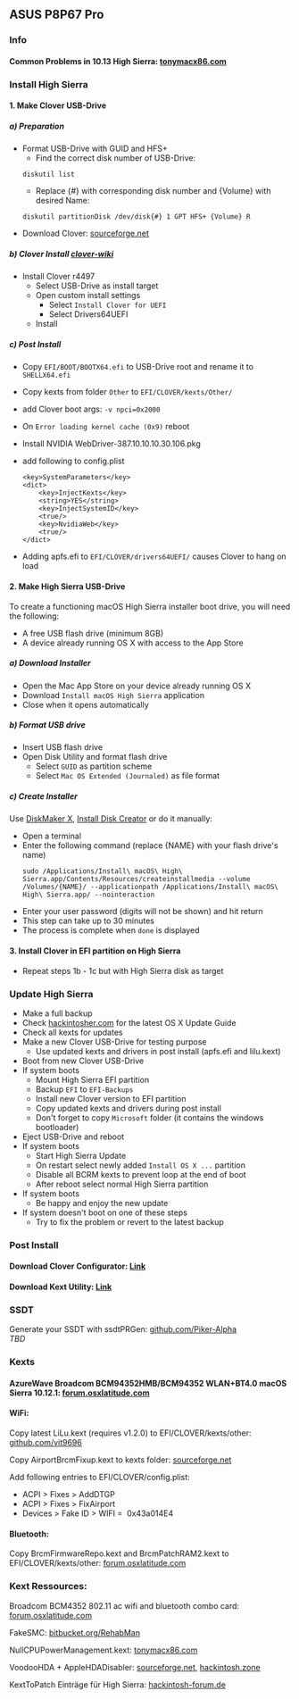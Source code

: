 ## ASUS P8P67 Pro

### Info

#### Common Problems in 10.13 High Sierra: [tonymacx86.com](https://www.tonymacx86.com/threads/readme-common-problems-in-10-13-high-sierra.233582/)

### Install High Sierra

#### 1. Make Clover USB-Drive

##### a) Preparation
- Format USB-Drive with GUID and HFS+
	- Find the correct disk number of USB-Drive:
	```
	diskutil list
	```
	- Replace {#} with corresponding disk number and {Volume} with desired Name:
	```
	diskutil partitionDisk /dev/disk{#} 1 GPT HFS+ {Volume} R
	```
- Download Clover: [sourceforge.net](https://sourceforge.net/projects/cloverefiboot/)

##### b) Clover Install [clover-wiki](https://clover-wiki.zetam.org/Installation)
- Install Clover r4497
	- Select USB-Drive as install target
	- Open custom install settings
		- Select `Install Clover for UEFI`
    	- Select Drivers64UEFI
	- Install

##### c) Post Install
- Copy `EFI/BOOT/BOOTX64.efi` to USB-Drive root and rename it to `SHELLX64.efi`
- Copy kexts from folder `Other` to `EFI/CLOVER/kexts/Other/`
- add Clover boot args: `-v npci=0x2000`
- On `Error loading kernel cache (0x9)` reboot

- Install NVIDIA WebDriver-387.10.10.10.30.106.pkg
- add following to config.plist
	```
	<key>SystemParameters</key>
    <dict>
        <key>InjectKexts</key>
        <string>YES</string>
        <key>InjectSystemID</key>
        <true/>
        <key>NvidiaWeb</key>
        <true/>
    </dict>
    ```

- Adding apfs.efi to `EFI/CLOVER/drivers64UEFI/` causes Clover to hang on load

#### 2. Make High Sierra USB-Drive
To create a functioning macOS High Sierra installer boot drive, you will need the following:
- A free USB flash drive (minimum 8GB)
- A device already running OS X with access to the App Store

##### a) Download Installer
- Open the Mac App Store on your device already running OS X
- Download `Install macOS High Sierra` application
- Close when it opens automatically

##### b) Format USB drive
- Insert USB flash drive
- Open Disk Utility and format flash drive
	- Select `GUID` as partition scheme 
	- Select `Mac OS Extended (Journaled)` as file format

##### c) Create Installer
Use [DiskMaker X](http://diskmakerx.com/), [Install Disk Creator](https://macdaddy.io/install-disk-creator/) or do it manually:
- Open a terminal
- Enter the following command (replace {NAME} with your flash drive's name)
	```
	sudo /Applications/Install\ macOS\ High\ Sierra.app/Contents/Resources/createinstallmedia --volume /Volumes/{NAME}/ --applicationpath /Applications/Install\ macOS\ High\ Sierra.app/ --nointeraction
	```
- Enter your user password (digits will not be shown) and hit return
- This step can take up to 30 minutes
- The process is complete when `done` is displayed

#### 3. Install Clover in EFI partition on High Sierra
- Repeat steps 1b - 1c but with High Sierra disk as target


### Update High Sierra
- Make a full backup
- Check [hackintosher.com](https://hackintosher.com/guides/) for the latest OS X Update Guide
- Check all kexts for updates
- Make a new Clover USB-Drive for testing purpose
	- Use updated kexts and drivers in post install (apfs.efi and lilu.kext)
- Boot from new Clover USB-Drive
- If system boots
	- Mount High Sierra EFI partition
	- Backup `EFI` to `EFI-Backups`
	- Install new Clover version to EFI partition
	- Copy updated kexts and drivers during post install
	- Don't forget to copy `Microsoft` folder (it contains the windows bootloader)
- Eject USB-Drive and reboot
- If system boots
	- Start High Sierra Update
	- On restart select newly added `Install OS X ...` partition
	- Disable all BCRM kexts to prevent loop at the end of boot
	- After reboot select normal High Sierra partition
- If system boots
	- Be happy and enjoy the new update
- If system doesn't boot on one of these steps 
	- Try to fix the problem or revert to the latest backup

### Post Install

#### Download Clover Configurator: [Link](http://mackie100projects.altervista.org/download-clover-configurator/)

#### Download Kext Utility: [Link](http://cvad-mac.narod.ru/index/0-4)


### SSDT
Generate your SSDT with ssdtPRGen: [github.com/Piker-Alpha](https://github.com/Piker-Alpha/ssdtPRGen.sh)
<br>*TBD*

### Kexts

#### AzureWave Broadcom BCM94352HMB/BCM94352 WLAN+BT4.0 macOS Sierra 10.12.1: [forum.osxlatitude.com](http://forum.osxlatitude.com/index.php?/topic/9414-azurewave-broadcom-bcm94352hmbbcm94352-wlanbt40-macos-sierra-10121/)

#### WiFi:
Copy latest LiLu.kext (requires v1.2.0) to EFI/CLOVER/kexts/other: [github.com/vit9696](https://github.com/vit9696/Lilu/releases)

Copy AirportBrcmFixup.kext to kexts folder: [sourceforge.net](https://sourceforge.net/projects/airportbrcmfixup/files/)

Add following entries to EFI/CLOVER/config.plist:
- ACPI > Fixes > AddDTGP
- ACPI > Fixes > FixAirport
- Devices > Fake ID > WIFI =  0x43a014E4

#### Bluetooth:
Copy BrcmFirmwareRepo.kext and BrcmPatchRAM2.kext to EFI/CLOVER/kexts/other: [forum.osxlatitude.com](http://forum.osxlatitude.com/index.php?app=core&module=attach&section=attach&attach_id=12117)


### Kext Ressources:

Broadcom BCM4352 802.11 ac wifi and bluetooth combo card: [forum.osxlatitude.com](http://forum.osxlatitude.com/index.php?/topic/2767-broadcom-bcm4352-80211-ac-wifi-and-bluetooth-combo-card/)

FakeSMC: [bitbucket.org/RehabMan](https://bitbucket.org/RehabMan/os-x-fakesmc-kozlek/downloads/)

NullCPUPowerManagement.kext: [tonymacx86.com](https://www.tonymacx86.com/resources/nullcpupowermanagement.268/)

VoodooHDA + AppleHDADisabler: [sourceforge.net](https://sourceforge.net/projects/voodoohda/files/), [hackintosh.zone](https://www.hackintosh.zone/file/1023-voodoohda-290d10/)

KextToPatch Einträge für High Sierra: [hackintosh-forum.de](https://www.hackintosh-forum.de/index.php/Thread/28676-Neue-Clover-KextsToPatch-Eintr%C3%A4ge-f%C3%BCr-Sierra-High-Sierra/)